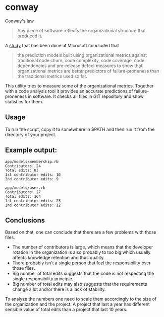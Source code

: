 # conway

Conway's law
> Any piece of software reflects the organizational structure that produced it.

A [study](http://research.microsoft.com/apps/mobile/Publication.aspx?id=70535) that has been done at Microsoft concluded that
>the prediction models built using organizational metrics against traditional code churn, code complexity, code coverage, code dependencies and pre-release defect measures to show that organizational metrics are better predictors of failure-proneness than the traditional metrics used so far.

This utility tries to measure some of the organizational metrics. Together with a code analysis tool it provides an accurate predictions of failure-proneness in software.
It checks all files in GIT repository and show statistics for them.

## Usage

To run the script, copy it to somewhere in $PATH and then run it from the directory of your project. 

## Example output:

    app/models/membership.rb
    Contributors: 24
    Total edits: 83
    1st contributor edits: 10
    2nd contributor edits: 9

    app/models/user.rb
    Contributors: 27
    Total edits: 164
    1st contributor edits: 25
    2nd contributor edits: 12

## Conclusions

Based on that, one can conclude that there are a few problems with those files.
* The number of contributors is large, which means that the developer rotation in the organization is also probably to too big which usually affects knowledge retention and thus quality.
* There probably isn't a single person that feel the responsibility over those files.
* Big number of total edits suggests that the code is not respecting the single responsibility principle.
* Big number of total edits may also suggests that the requirements change a lot and/or there is a lack of stability.

To analyze the numbers one need to scale them accordingly to the size of the organization and the project. A project that last a year has different sensible value of total edits than a project that last 10 years.

